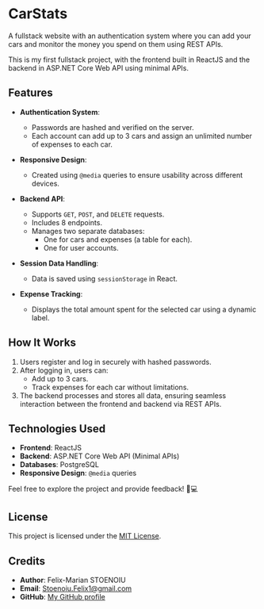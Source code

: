 # CarStats  
A fullstack website with an authentication system where you can add your cars and monitor the money you spend on them using REST APIs.  

This is my first fullstack project, with the frontend built in ReactJS and the backend in ASP.NET Core Web API using minimal APIs.  

## Features  
- **Authentication System**:  
  - Passwords are hashed and verified on the server.  
  - Each account can add up to 3 cars and assign an unlimited number of expenses to each car.  

- **Responsive Design**:  
  - Created using `@media` queries to ensure usability across different devices.  

- **Backend API**:  
  - Supports `GET`, `POST`, and `DELETE` requests.  
  - Includes 8 endpoints.  
  - Manages two separate databases:  
    - One for cars and expenses (a table for each).  
    - One for user accounts.  

- **Session Data Handling**:  
  - Data is saved using `sessionStorage` in React.  

- **Expense Tracking**:  
  - Displays the total amount spent for the selected car using a dynamic label.  

## How It Works  
1. Users register and log in securely with hashed passwords.  
2. After logging in, users can:  
   - Add up to 3 cars.  
   - Track expenses for each car without limitations.  
3. The backend processes and stores all data, ensuring seamless interaction between the frontend and backend via REST APIs.  

## Technologies Used  
- **Frontend**: ReactJS  
- **Backend**: ASP.NET Core Web API (Minimal APIs)  
- **Databases**: PostgreSQL
- **Responsive Design**: `@media` queries  

Feel free to explore the project and provide feedback! 🚗💻  

## License
This project is licensed under the [MIT License](LICENSE).

## Credits
- **Author**: Felix-Marian STOENOIU
- **Email**: Stoenoiu.Felix1@gmail.com
- **GitHub**: [My GitHub profile](https://github.com/FelixMarian)
